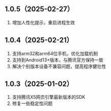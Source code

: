 ## 1.0.5（2025-02-27）
1. 增加人性化提示，重启进程生效
## 1.0.4（2025-02-21）
1. 支持arm32和arm64位手机，优化加载机制
2. 支持到Android13+版本，与腾讯官方保持一致
3. 解决个别版本设备不兼容问题，提高程序健壮性
## 1.0.3（2025-01-02）
1. 支持腾讯X5网页引擎最新版本的SDK
2. 修复一些稳定性问题
